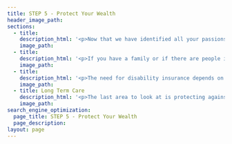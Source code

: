 ```yaml
---
title: STEP 5 - Protect Your Wealth
header_image_path:
sections:
  - title:
    description_html: '<p>Now that we have identified all your passions, organized your funds into mason jars, and have tax efficiently invested everything, it is time to protect your wealth in the case of a catastrophic event.</p>'
    image_path:
  - title:
    description_html: '<p>If you have a family or if there are people in your life who will be financially effected in the case of your passing, you should look at a life insurance policy. There are many different types of life insurance products and most of them can be confusing and costly. The easiest way to protect your family is through a term life insurance policy. You can purchase however much insurance is needed over a defined period of years for a low cost.</p>'
    image_path:
  - title:
    description_html: '<p>The need for disability insurance depends on your line of work and how you would be affected if you got injured or inflicted with a serious disease. You can buy different policies ranging from short to long term needs and covering different percentages of your wages.</p>'
    image_path:
  - title: Long Term Care
    description_html: '<p>The last area to look at is protecting against the need for a long term care facility. This could significantly increase your budget in the later stages of your life and deplete your assets. You can purchase insurance and/or self fund this potential need. The important thing is to be aware of this when planning and we can come up with the appropriate strategy.</p>'
    image_path:
search_engine_optimization:
  page_title: STEP 5 - Protect Your Wealth
  page_description:
layout: page
---
```



